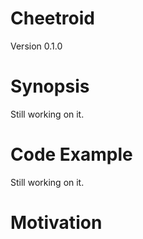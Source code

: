 # Cheetroid
Version 0.1.0

# Synopsis

Still working on it.

# Code Example

Still working on it.

# Motivation
